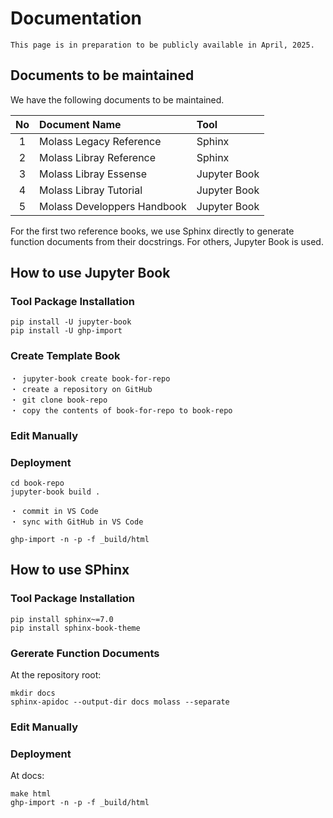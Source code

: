 # Documentation

```{warning}
This page is in preparation to be publicly available in April, 2025.
```

## Documents to be maintained

We have the following documents to be maintained.

|No |   Document Name           |    Tool    |
|:-:|:--------------------------|:-----------|
| 1 |Molass Legacy Reference    |Sphinx      |
| 2 |Molass Libray Reference    |Sphinx      |
| 3 |Molass Libray Essense      |Jupyter Book|
| 4 |Molass Libray Tutorial     |Jupyter Book|
| 5 |Molass Developpers Handbook|Jupyter Book|

For the first two reference books, we use Sphinx directly to generate function documents from their docstrings. For others, Jupyter Book is used.

## How to use Jupyter Book

### Tool Package Installation

```
pip install -U jupyter-book
pip install -U ghp-import
```

### Create Template Book

    ・ jupyter-book create book-for-repo
    ・ create a repository on GitHub
    ・ git clone book-repo
    ・ copy the contents of book-for-repo to book-repo

### Edit Manually


### Deployment

```none
cd book-repo
jupyter-book build .
```

    ・ commit in VS Code
    ・ sync with GitHub in VS Code

```none
ghp-import -n -p -f _build/html
```

## How to use SPhinx

### Tool Package Installation

```none
pip install sphinx~=7.0 
pip install sphinx-book-theme
```

### Gererate Function Documents

At the repository root:

```none
mkdir docs
sphinx-apidoc --output-dir docs molass --separate
```

### Edit Manually



### Deployment

At docs:

```none
make html
ghp-import -n -p -f _build/html
```